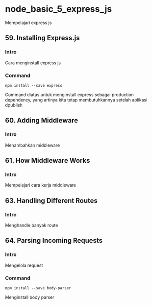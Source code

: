 # node_basic_5_express_js

Mempelajari express js

## 59. Installing Express.js

### Intro

Cara menginstall express js

### Command

```
npm install --save express
```

Command diatas untuk menginstall express sebagai production dependency, yang artinya kita tetap membutuhkannya setelah aplikasi dpublish

## 60. Adding Middleware

### Intro

Menambahkan middleware

## 61. How Middleware Works

### Intro

Mempelejari cara kerja middleware

## 63. Handling Different Routes

### Intro

Menghandle banyak route

## 64. Parsing Incoming Requests

### Intro

Mengelola request

### Command

```
npm install --save body-parser
```

Menginstall body parser
